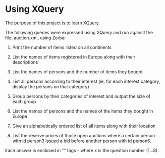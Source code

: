 # Using XQuery
The purpose of this project is to learn XQuery.

The following queries were expressed using XQuery and run against the file, auction.xml, using Zorba:

1.	Print the number of items listed on all continents

2.	List the names of items registered in Europe along with their descriptions

3.	List the names of persons and the number of items they bought

4.	List all persons according to their interest (ie, for each interest category, display the persons on that category)

5.	Group persons by their categories of interest and output the size of each group

6.	List the names of persons and the names of the items they bought in Europe

7.	Give an alphabetically ordered list of all items along with their location

8.	List the reserve prices of those open auctions where a certain person with id person3 issued a bid before another person with id person6.

Each answer is enclosed in "<queryx>" tags - where x is the question number (1…8).
